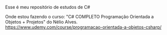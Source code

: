 Esse é meu repositório de estudos de C#

Onde estou fazendo o curso: "C# COMPLETO Programação Orientada a Objetos + Projetos" do Nélio Alves.
https://www.udemy.com/course/programacao-orientada-a-objetos-csharp/
